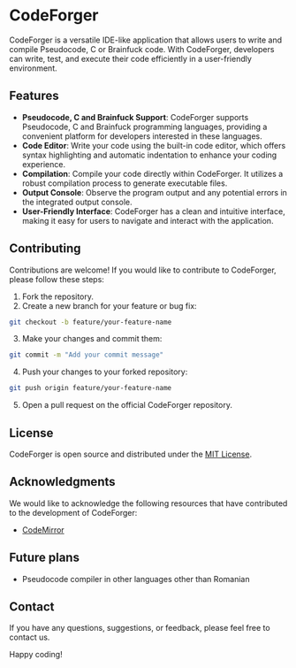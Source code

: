 # CodeForger

CodeForger is a versatile IDE-like application that allows users to write and compile Pseudocode, C or Brainfuck code. With CodeForger, developers can write, test, and execute their code efficiently in a user-friendly environment.

## Features

- **Pseudocode, C and Brainfuck Support**: CodeForger supports Pseudocode, C and Brainfuck programming languages, providing a convenient platform for developers interested in these languages.
- **Code Editor**: Write your code using the built-in code editor, which offers syntax highlighting and automatic indentation to enhance your coding experience.
- **Compilation**: Compile your code directly within CodeForger. It utilizes a robust compilation process to generate executable files.
- **Output Console**: Observe the program output and any potential errors in the integrated output console.
- **User-Friendly Interface**: CodeForger has a clean and intuitive interface, making it easy for users to navigate and interact with the application.

## Contributing

Contributions are welcome! If you would like to contribute to CodeForger, please follow these steps:

1. Fork the repository.
2. Create a new branch for your feature or bug fix:
```bash
git checkout -b feature/your-feature-name
```
3. Make your changes and commit them:
```bash
git commit -m "Add your commit message"
```
4. Push your changes to your forked repository:
```bash
git push origin feature/your-feature-name
```
5. Open a pull request on the official CodeForger repository.

## License

CodeForger is open source and distributed under the [MIT License](LICENSE).

## Acknowledgments

We would like to acknowledge the following resources that have contributed to the development of CodeForger:

- [CodeMirror](https://codemirror.net/)

## Future plans
 
- Pseudocode compiler in other languages other than Romanian

## Contact

If you have any questions, suggestions, or feedback, please feel free to contact us.

Happy coding!
